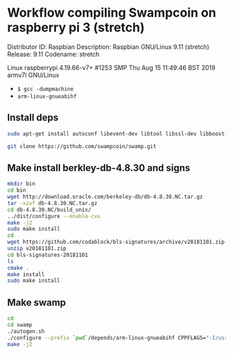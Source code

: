 # Workflow compiling Swampcoin on raspberry pi 3 (stretch)

Distributor ID:	Raspbian
Description:	Raspbian GNU/Linux 9.11 (stretch)
Release:	9.11
Codename:	stretch

Linux raspberrypi 4.19.66-v7+ #1253 SMP Thu Aug 15 11:49:46 BST 2019 armv7l GNU/Linux

 * `$ gcc -dumpmachine`
 * `arm-linux-gnueabihf`

## Install deps
```sh
sudo apt-get install autoconf libevent-dev libtool libssl-dev libboost-all-dev libminiupnpc-dev

git clone https://github.com/swampcoin/swamp.git
```

## Make install berkley-db-4.8.30 and signs
```sh
mkdir bin
cd bin
wget http://download.oracle.com/berkeley-db/db-4.8.30.NC.tar.gz
tar -xzvf db-4.8.30.NC.tar.gz
cd db-4.8.30.NC/build_unix/
../dist/configure --enable-cxx
make -j2
sudo make install
cd
wget https://github.com/codablock/bls-signatures/archive/v20181101.zip
unzip v20181101.zip
cd bls-signatures-20181101
ls
cmake .
make install
sudo make install
```

## Make swamp
```sh
cd
cd swamp
./autogen.sh
./configure --prefix `pwd`/depends/arm-linux-gnueabihf CPPFLAGS="-I/usr/local/BerkeleyDB.4.8/include -O2" LDFLAGS="-L/usr/local/BerkeleyDB.4.8/lib" --enable-upnp-default
make -j2
```
